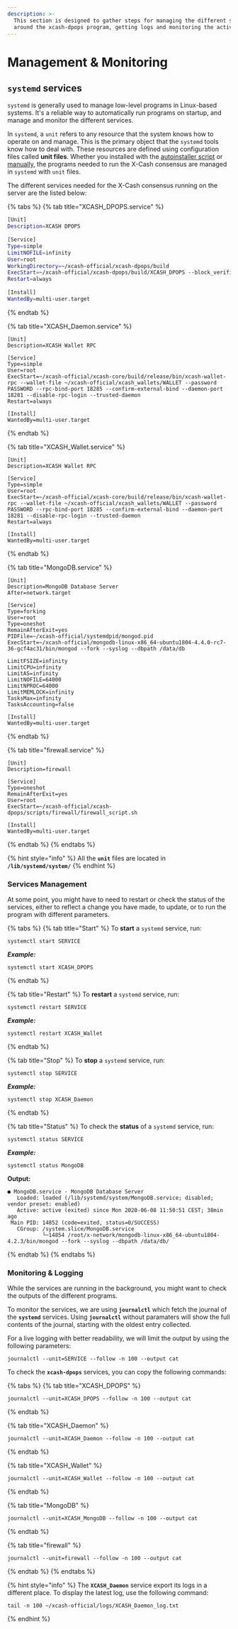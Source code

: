 ```yaml
---
description: >-
  This section is designed to gather steps for managing the different services
  around the xcash-dpops program, getting logs and monitoring the activity.
---
```


# Management & Monitoring

## `systemd` services

`systemd` is generally used to manage low-level programs in Linux-based systems. It's a reliable way to automatically run programs on startup, and manage and monitor the different services.

In `systemd`, a `unit` refers to any resource that the system knows how to operate on and manage. This is the primary object that the `systemd` tools know how to deal with. These resources are defined using configuration files called **unit files**. Whether you installed with the [autoinstaller script](installation-process.md#quick-installation) or [manually](installation-process.md#manual-installation), the programs needed to run the X-Cash consensus are managed in `systemd` with `unit` files.

The different services needed for the X-Cash consensus running on the server are the listed below:  

{% tabs %}
{% tab title="XCASH\_DPOPS.service" %}
```bash
[Unit]
Description=XCASH DPOPS
 
[Service]
Type=simple
LimitNOFILE=infinity
User=root
WorkingDirectory=~/xcash-official/xcash-dpops/build
ExecStart=~/xcash-official/xcash-dpops/build/XCASH_DPOPS --block_verifiers_secret_key BLOCK_VERIFIER_SECRET_KEY
Restart=always
 
[Install]
WantedBy=multi-user.target
```
{% endtab %}

{% tab title="XCASH\_Daemon.service" %}
```
[Unit]
Description=XCASH Wallet RPC
 
[Service]
Type=simple
User=root
ExecStart=~/xcash-official/xcash-core/build/release/bin/xcash-wallet-rpc --wallet-file ~/xcash-official/xcash_wallets/WALLET --password PASSWORD --rpc-bind-port 18285 --confirm-external-bind --daemon-port 18281 --disable-rpc-login --trusted-daemon
Restart=always
 
[Install]
WantedBy=multi-user.target
```
{% endtab %}

{% tab title="XCASH\_Wallet.service" %}
```
[Unit]
Description=XCASH Wallet RPC
 
[Service]
Type=simple
User=root
ExecStart=~/xcash-official/xcash-core/build/release/bin/xcash-wallet-rpc --wallet-file ~/xcash-official/xcash_wallets/WALLET --password PASSWORD --rpc-bind-port 18285 --confirm-external-bind --daemon-port 18281 --disable-rpc-login --trusted-daemon
Restart=always
 
[Install]
WantedBy=multi-user.target
```
{% endtab %}

{% tab title="MongoDB.service" %}
```
[Unit]
Description=MongoDB Database Server
After=network.target

[Service]
Type=forking
User=root
Type=oneshot
RemainAfterExit=yes
PIDFile=~/xcash-official/systemdpid/mongod.pid
ExecStart=~/xcash-official/mongodb-linux-x86_64-ubuntu1804-4.4.0-rc7-36-gcf4ac31/bin/mongod --fork --syslog --dbpath /data/db

LimitFSIZE=infinity
LimitCPU=infinity
LimitAS=infinity
LimitNOFILE=64000
LimitNPROC=64000
LimitMEMLOCK=infinity
TasksMax=infinity
TasksAccounting=false

[Install]
WantedBy=multi-user.target
```
{% endtab %}

{% tab title="firewall.service" %}
```
[Unit]
Description=firewall
 
[Service]
Type=oneshot
RemainAfterExit=yes
User=root
ExecStart=~/xcash-official/xcash-dpops/scripts/firewall/firewall_script.sh
 
[Install]
WantedBy=multi-user.target
```
{% endtab %}
{% endtabs %}

{% hint style="info" %}
All the **`unit`** files are located in **`/lib/systemd/system/`**
{% endhint %}

### **Services Management**

At some point, you might have to need to restart or check the status of the services, either to reflect a change you have made, to update, or to run the program with different parameters.

{% tabs %}
{% tab title="Start" %}
To **start** a `systemd` service, run:

```text
systemctl start SERVICE
```

_**Example:**_ 

```text
systemctl start XCASH_DPOPS
```
{% endtab %}

{% tab title="Restart" %}
To **restart** a `systemd` service, run:

```text
systemctl restart SERVICE
```

_**Example:**_ 

```text
systemctl restart XCASH_Wallet
```
{% endtab %}

{% tab title="Stop" %}
To **stop** a `systemd`  service, run:

```text
systemctl stop SERVICE
```

_**Example:**_ 

```text
systemctl stop XCASH_Daemon
```
{% endtab %}

{% tab title="Status" %}
To check the **status** of a `systemd` service, run:

```text
systemctl status SERVICE
```

_**Example:**_ 

```text
systemctl status MongoDB
```

**Output:** 

```text
● MongoDB.service - MongoDB Database Server
   Loaded: loaded (/lib/systemd/system/MongoDB.service; disabled; vendor preset: enabled)
   Active: active (exited) since Mon 2020-06-08 11:50:51 CEST; 38min ago
 Main PID: 14852 (code=exited, status=0/SUCCESS)
   CGroup: /system.slice/MongoDB.service
           └─14854 /root/x-network/mongodb-linux-x86_64-ubuntu1804-4.2.3/bin/mongod --fork --syslog --dbpath /data/db/
```
{% endtab %}
{% endtabs %}

### **Monitoring & Logging**

While the services are running in the background, you might want to check the outputs of the different programs. 

To monitor the services, we are using **`journalctl`** which fetch the journal of the **`systemd`** services. Using **`journalctl`** without paramaters will show the full contents of the journal, starting with the oldest entry collected. 

For a live logging with better readability, we will limit the output by using the following parameters: 

```text
journalctl --unit=SERVICE --follow -n 100 --output cat
```

To check the **`xcash-dpops`** services, you can copy the following commands: 

{% tabs %}
{% tab title="XCASH\_DPOPS" %}
```text
journalctl --unit=XCASH_DPOPS --follow -n 100 --output cat
```
{% endtab %}

{% tab title="XCASH\_Daemon" %}
```
journalctl --unit=XCASH_Daemon --follow -n 100 --output cat
```
{% endtab %}

{% tab title="XCASH\_Wallet" %}
```
journalctl --unit=XCASH_Wallet --follow -n 100 --output cat
```
{% endtab %}

{% tab title="MongoDB" %}
```
journalctl --unit=XCASH_MongoDB --follow -n 100 --output cat
```
{% endtab %}

{% tab title="firewall" %}
```
journalctl --unit=firewall --follow -n 100 --output cat
```
{% endtab %}
{% endtabs %}

{% hint style="info" %}
The **`XCASH_Daemon`** service export its logs in a different place. To display the latest log, use the following command:

```text
tail -n 100 ~/xcash-official/logs/XCASH_Daemon_log.txt
```
{% endhint %}



